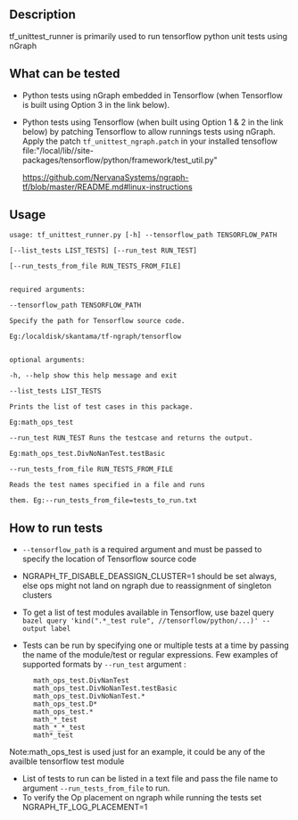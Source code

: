   
## Description
tf_unittest_runner is primarily used to run tensorflow python unit tests using nGraph

## What can be tested

 - Python tests using nGraph embedded in Tensorflow (when Tensorflow is built using Option 3 in the link below). 
 - Python tests using Tensorflow (when built using Option 1 & 2 in the link below) by patching 
   Tensorflow to allow runnings tests using nGraph. Apply the patch ```tf_unittest_ngraph.patch``` 
   in your installed tensoflow file:"<local virtualenv>/local/lib/<python>/site-  packages/tensorflow/python/framework/test_util.py"
	
   https://github.com/NervanaSystems/ngraph-tf/blob/master/README.md#linux-instructions
	

## Usage

    usage: tf_unittest_runner.py [-h] --tensorflow_path TENSORFLOW_PATH
    
    [--list_tests LIST_TESTS] [--run_test RUN_TEST]
    
    [--run_tests_from_file RUN_TESTS_FROM_FILE]
    
      
    required arguments:
    
    --tensorflow_path TENSORFLOW_PATH
    
    Specify the path for Tensorflow source code.
    
    Eg:/localdisk/skantama/tf-ngraph/tensorflow
    
    
    optional arguments:
    
    -h, --help show this help message and exit
    
    --list_tests LIST_TESTS
    
    Prints the list of test cases in this package.
    
    Eg:math_ops_test
    
    --run_test RUN_TEST Runs the testcase and returns the output.
    
    Eg:math_ops_test.DivNoNanTest.testBasic
    
    --run_tests_from_file RUN_TESTS_FROM_FILE
    
    Reads the test names specified in a file and runs
    
    them. Eg:--run_tests_from_file=tests_to_run.txt

  

## How to run tests

 - `--tensorflow_path` is a required argument and must be passed to
   specify the location of Tensorflow source code
 
 -  NGRAPH_TF_DISABLE_DEASSIGN_CLUSTER=1 should be set always, else ops might not land
    on ngraph due to reassignment of singleton clusters
    
 -  To get a list of test modules available in Tensorflow, use bazel query
    ```bazel query 'kind(".*_test rule", //tensorflow/python/...)' --output label```
   
 - Tests can be run by specifying one or multiple tests at a time by
   passing the name of the module/test or regular expressions. Few examples of
   supported formats by `--run_test` argument :
 ``` math_ops_test 
       math_ops_test.DivNanTest
       math_ops_test.DivNoNanTest.testBasic
       math_ops_test.DivNoNanTest.*
       math_ops_test.D*
       math_ops_test.*
       math_*_test
       math_*_*_test
       math*_test
   ```
   Note:math_ops_test is used just for an example, it could be any of the availble tensorflow test module
   
 -  List of tests to run can be listed in a text file and pass the file name 
     to  argument `--run_tests_from_file` to run. 
 -  To verify the Op placement on ngraph while running the tests set NGRAPH_TF_LOG_PLACEMENT=1 

